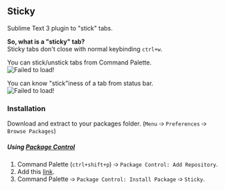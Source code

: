 ## Sticky
Sublime Text 3 plugin to "stick" tabs.

**So, what is a "sticky" tab?**  
Sticky tabs don't close with normal keybinding `ctrl+w`.

You can stick/unstick tabs from Command Palette.  
![Failed to load!](https://i.imgur.com/sDVbtfp.png)

You can know "stick"iness of a tab from status bar.  
![Failed to load!](https://i.imgur.com/1g6mvZ3.png)

### Installation
Download and extract to your packages folder. (`Menu` &#10153; `Preferences` &#10153; `Browse Packages`)

##### Using [Package Control](https://packagecontrol.io/installation)
1. Command Palette (`ctrl+shift+p`) &#10153; `Package Control: Add Repository`.
2. Add this [link](https://github.com/krikx/Sticky/).
3. Command Palette &#10153; `Package Control: Install Package` &#10153; `Sticky`.
